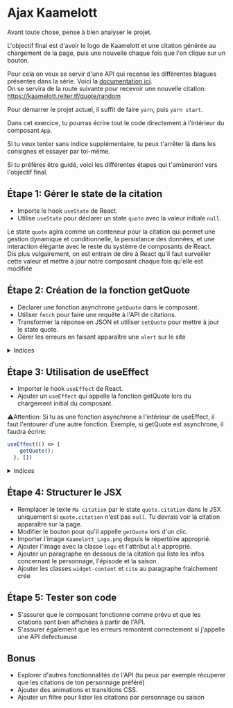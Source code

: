 # Ajax Kaamelott

Avant toute chose, pense à bien analyser le projet.  

L'objectif final est d'avoir le logo de Kaamelott et une citation générée au chargement de la page, puis une nouvelle chaque fois que l'on clique sur un bouton.  

Pour cela on veux se servir d'une API qui recense les différentes blagues présentes dans la série. Voici la [documentation ici](https://github.com/A3lfyr/kaamelott-api).  
On se servira de la route suivante pour recevoir une nouvelle citation: https://kaamelott.reiter.tf/quote/random

Pour démarrer le projet actuel, il suffit de faire `yarn`, puis `yarn start`.

Dans cet exercice, tu pourras écrire tout le code directement à l'intérieur du composant `App`.

Si tu veux tenter sans indice supplémentaire, tu peux t'arrêter là dans les consignes et essayer par toi-même.

Si tu préfères être guidé, voici les différentes étapes qui t'amèneront vers l'objectif final.

## Étape 1: Gérer le state de la citation

- Importe le hook `useState` de React.
- Utilise `useState` pour déclarer un state `quote` avec la valeur initiale `null`.

Le state `quote` agira comme un conteneur pour la citation qui permet une gestion dynamique et conditionnelle, la persistance des données, et une interaction élégante avec le reste du système de composants de React.  
Dis plus vulgairement, on est entrain de dire à React qu'il faut surveiller cette valeur et mettre à jour notre composant chaque fois qu'elle est modifiée

## Étape 2: Création de la fonction getQuote

- Déclarer une fonction asynchrone `getQuote` dans le composant.
- Utiliser `fetch` pour faire une requête à l'API de citations.
- Transformer la réponse en JSON et utiliser `setQuote` pour mettre à jour le state quote.
- Gérer les erreurs en faisant apparaître une `alert` sur le site

<details>
  <summary>Indices</summary>
  
  ```js
  const getQuote = async () => {
    try {
      const response = await fetch("https://api.chucknorris.io/jokes/random");
      const data = await response.json();
      setQuote(data.value);
    } catch (error) {
      console.error(error);
      alert('Erreur de récupération');
    }
  }
  ```

L'url de l'API pour récuperer une nouvelle citation de Kaamelott est: https://kaamelott.reiter.tf/quote/random

Pense a bien vérifier la forme de l'objet que tu récupères avec un `console.log`

</details>

## Étape 3: Utilisation de useEffect

- Importer le hook `useEffect` de React.
- Ajouter un `useEffect` qui appelle la fonction getQuote lors du chargement initial du composant.

⚠️Attention: Si tu as une fonction asynchrone a l'intérieur de useEffect, il faut l'entourer d'une autre fonction. Exemple, si getQuote est asynchrone, il faudra écrire:

```js
useEffect(() => {
    getQuote();
  }, [])
```

<details>
  <summary>Indices</summary>  
  
La fonction useEffect dans React prend deux arguments :

1. La Fonction d'Effet : C'est une fonction qui contient le code à exécuter chaque fois que l'effet est déclenché. Cela peut inclure divers effets de bord, comme les appels réseau, les abonnements, les mises à jour manuelles du DOM, etc.

2. Le Tableau de Dépendances : C'est un tableau optionnel qui peut être passé comme second argument. Les valeurs dans ce tableau sont surveillées, et si l'une d'entre elles change, l'effet est déclenché à nouveau. Si vous passez un tableau vide [], l'effet ne sera déclenché lors du chargement initial du composant (et lors de sa disparition).

```js
  useEffect(maFonction, []);
```

</details>

## Étape 4: Structurer le JSX

- Remplacer le texte `Ma citation` par le state `quote.citation` dans le JSX uniquement si `quote.citation` n'est pas `null`. Tu devrais voir la citation apparaître sur la page.
- Modifier le bouton pour qu'il appelle `getQuote` lors d'un clic.
- Importer l'image `Kaamelott_Logo.png` depuis le répertoire approprié.
- Ajouter l'image avec la classe `logo` et l'attribut `alt` approprié.
- Ajouter un paragraphe en dessous de la citation qui liste les infos concernant le personnage, l'épisode et la saison
- Ajouter les classes `widget-content` et `cite` au paragraphe fraichement crée

## Étape 5: Tester son code

- S'assurer que le composant fonctionne comme prévu et que les citations sont bien affichées à partir de l'API.
- S'assurer également que les erreurs remontent correctement si j'appelle une API defectueuse.

## Bonus

- Explorer d'autres fonctionnalités de l'API (tu peux par exemple récuperer que les citations de ton personnage préféré)
- Ajouter des animations et transitions CSS.
- Ajouter un filtre pour lister les citations par personnage ou saison
